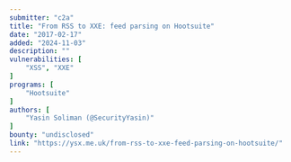 ```yaml
---
submitter: "c2a"
title: "From RSS to XXE: feed parsing on Hootsuite"
date: "2017-02-17"
added: "2024-11-03"
description: ""
vulnerabilities: [
    "XSS", "XXE"
]
programs: [
    "Hootsuite"
]
authors: [
    "Yasin Soliman (@SecurityYasin)"
]
bounty: "undisclosed"
link: "https://ysx.me.uk/from-rss-to-xxe-feed-parsing-on-hootsuite/"
---
```




